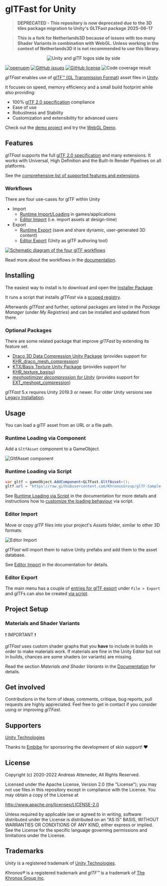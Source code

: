 # glTFast for Unity

> **DEPRECATED - This repository is now deprecated due to the 3D tiles package migration to Unity's GLTFast package 2025-06-17**

> **This is a fork for Netherlands3D because of issues with too many Shader Variants in combination with WebGL. Unless working in the context of Netherlands3D it is not recommended to use this library.**

<p align="center">
<img src="./Documentation~/Images/unity-gltf-logos.png" alt="Unity and glTF logos side by side" />
</p>

[![openupm](https://img.shields.io/npm/v/com.atteneder.gltfast?label=openupm&registry_uri=https://package.openupm.com)](https://openupm.com/packages/com.atteneder.gltfast/)
[![GitHub issues](https://img.shields.io/github/issues/atteneder/glTFast)](https://github.com/atteneder/glTFast/issues)
[![GitHub license](https://img.shields.io/github/license/atteneder/glTFast)](https://github.com/atteneder/glTFast/blob/main/LICENSE.md)
![Code coverage result](./Documentation~/Images/badge_linecoverage.svg "Code coverage result badge")

*glTFast* enables use of [glTF™ (GL Transmission Format)][gltf] asset files in [Unity][unity].

It focuses on speed, memory efficiency and a small build footprint while also providing:

- 100% [glTF 2.0 specification][gltf-spec] compliance
- Ease of use
- Robustness and Stability
- Customization and extensibility for advanced users

Check out the [demo project](https://github.com/atteneder/glTFastDemo) and try the [WebGL Demo][gltfast-web-demo].

## Features

*glTFast* supports the full [glTF 2.0 specification][gltf-spec] and many extensions. It works with Universal, High Definition and the Built-In Render Pipelines on all platforms.

See the [comprehensive list of supported features and extensions](./Documentation~/features.md).

### Workflows

There are four use-cases for glTF within Unity

- Import
  - [Runtime Import/Loading](./Documentation~/ImportRuntime.md) in games/applications
  - [Editor Import](./Documentation~/ImportEditor.md) (i.e. import assets at design-time)
- Export
  - [Runtime Export](./Documentation~/ExportRuntime.md) (save and share dynamic, user-generated 3D content)
  - [Editor Export](./Documentation~/ExportEditor.md) (Unity as glTF authoring tool)

[![Schematic diagram of the four glTF workflows](./Documentation~/Images/Unity-glTF-workflows.png "The four glTF workflows")][workflows]

Read more about the workflows in the [documentation][workflows].

## Installing

The easiest way to install is to download and open the [Installer Package](https://package-installer.glitch.me/v1/installer/OpenUPM/com.atteneder.gltfast?registry=https%3A%2F%2Fpackage.openupm.com&scope=com.atteneder)

It runs a script that installs *glTFast* via a [scoped registry](https://docs.unity3d.com/Manual/upm-scoped.html).

Afterwards *glTFast* and further, optional packages are listed in the *Package Manager* (under *My Registries*) and can be installed and updated from there.

### Optional Packages

There are some related package that improve *glTFast* by extending its feature set.

- [Draco 3D Data Compression Unity Package][DracoUnity] (provides support for [KHR_draco_mesh_compression][ExtDraco])
- [KTX/Basis Texture Unity Package][KtxUnity] (provides support for [KHR_texture_basisu][ExtBasisU])
- [*meshoptimizer decompression for Unity*][Meshopt] (provides support for [EXT_meshopt_compression][ExtMeshopt])

*glTFast* 5.x requires Unity 2019.3 or newer. For older Unity versions see [Legacy Installation](./Documentation~/gltfast-1.md).

## Usage

You can load a glTF asset from an URL or a file path.

### Runtime Loading via Component

Add a `GltfAsset` component to a GameObject.

![GltfAsset component][gltfasset_component]

### Runtime Loading via Script

```C#
var gltf = gameObject.AddComponent<GLTFast.GltfAsset>();
gltf.url = "https://raw.githubusercontent.com/KhronosGroup/glTF-Sample-Models/master/2.0/Duck/glTF/Duck.gltf";
```

See [Runtime Loading via Script](./Documentation~/ImportRuntime.md#runtime-loading-via-script) in the documentation for more details and instructions how to [customize the loading behaviour](./Documentation~/ImportRuntime.md#customize-loading-behavior) via script.

### Editor Import

Move or copy *glTF* files into your project's *Assets* folder, similar to other 3D formats:

![Editor Import][import-gif]

*glTFast* will import them to native Unity prefabs and add them to the asset database.

See [Editor Import](./Documentation~/ImportEditor.md) in the documentation for details.

### Editor Export

The main menu has a couple of [entries for glTF export](./Documentation~/ExportEditor.md#export-from-the-main-menu) under `File > Export` and glTFs can also be
created [via script](./Documentation~/ExportEditor.md#export-via-script).

## Project Setup

### Materials and Shader Variants

❗ IMPORTANT ❗

*glTFast* uses custom shader graphs that you **have** to include in builds in order to make materials work. If materials are fine in the Unity Editor but not in builds, chances are some shaders (or variants) are missing.

Read the section *Materials and Shader Variants* in the [Documentation](./Documentation~/ProjectSetup.md#materials-and-shader-variants) for details.

## Get involved

Contributions in the form of ideas, comments, critique, bug reports, pull requests are highly appreciated. Feel free to get in contact if you consider using or improving *glTFast*.

## Supporters

[Unity Technologies][unity]

Thanks to [Embibe][embibe] for sponsoring the development of skin support! ❤️

## License

Copyright (c) 2020-2022 Andreas Atteneder, All Rights Reserved.

Licensed under the Apache License, Version 2.0 (the "License");
you may not use files in this repository except in compliance with the License.
You may obtain a copy of the License at

   <http://www.apache.org/licenses/LICENSE-2.0>

Unless required by applicable law or agreed to in writing, software
distributed under the License is distributed on an "AS IS" BASIS,
WITHOUT WARRANTIES OR CONDITIONS OF ANY KIND, either express or implied.
See the License for the specific language governing permissions and
limitations under the License.

## Trademarks

*Unity* is a registered trademark of [Unity Technologies][unity].

*Khronos®* is a registered trademark and *glTF™* is a trademark of [The Khronos Group Inc][khronos].

[embibe]: https://www.embibe.com
[DracoUnity]: https://github.com/atteneder/DracoUnity
[ExtBasisU]: https://github.com/KhronosGroup/glTF/tree/master/extensions/2.0/Khronos/KHR_texture_basisu
[ExtDraco]: https://github.com/KhronosGroup/glTF/tree/master/extensions/2.0/Khronos/KHR_draco_mesh_compression
[ExtMeshopt]: https://github.com/KhronosGroup/glTF/tree/main/extensions/2.0/Vendor/EXT_meshopt_compression
[gltf-spec]: https://www.khronos.org/registry/glTF/specs/2.0/glTF-2.0.html
[gltf]: https://www.khronos.org/gltf
[gltfasset_component]: ./Documentation~/Images/gltfasset_component.png  "Inspector showing a GltfAsset component added to a GameObject"
[gltfast-web-demo]: https://gltf.pixel.engineer
[import-gif]: ./Documentation~/Images/import.gif  "Video showing glTF files being copied into the Assets folder and imported"
[khronos]: https://www.khronos.org
[KtxUnity]: https://github.com/atteneder/KtxUnity
[Meshopt]: https://docs.unity3d.com/Packages/com.unity.meshopt.decompress@0.1/manual/index.html
[unity]: https://unity.com
[workflows]: ./Documentation~/index.md#workflows